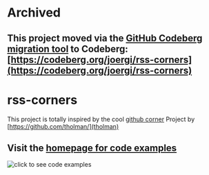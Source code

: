 # Archived
## This project moved via the [GitHub Codeberg migration tool](https://codeberg.org/joergi/migrate_github_repo_to_codeberg) to Codeberg: [https://codeberg.org/joergi/rss-corners](https://codeberg.org/joergi/rss-corners)





# rss-corners

This project is totally inspired by the cool [github corner](https://github.com/tholman/github-corners) Project by [https://github.com/tholman/](tholman)


## Visit the [homepage for code examples](https://blog.joergi.io/rss-corners/rss-corners.png)


![click to see code examples](https://blog.joergi.io/rss-corners/rss-corners.png)
